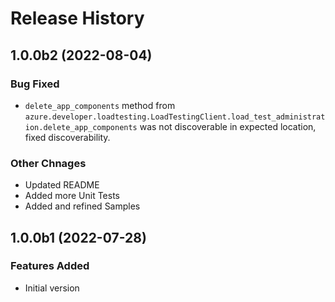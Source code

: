 # Release History

## 1.0.0b2 (2022-08-04)

### Bug Fixed 
- `delete_app_components` method from `azure.developer.loadtesting.LoadTestingClient.load_test_administration.delete_app_components` was not discoverable in expected location, fixed discoverability.

### Other Chnages
- Updated README
- Added more Unit Tests
- Added and refined Samples

## 1.0.0b1 (2022-07-28)

### Features Added
- Initial version